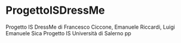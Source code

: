# ProgettoISDressMe
Progetto IS DressMe di Francesco Ciccone, Emanuele Riccardi, Luigi Emanuele Sica
Progetto IS Università di Salerno
pp
